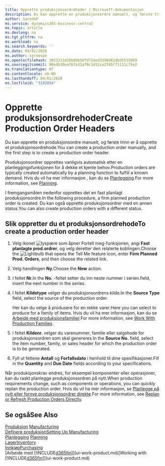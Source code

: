 ```yaml
---
title: Opprette produksjonsordrehoder | Microsoft-dokumentasjon
description: Du kan opprette en produksjonsordre manuelt, og første trinn er å opprette et produksjonsordrehode.
author: SorenGP
ms.service: dynamics365-business-central
ms.topic: article
ms.devlang: na
ms.tgt_pltfrm: na
ms.workload: na
ms.search.keywords: ''
ms.date: 04/01/2020
ms.author: sgroespe
ms.openlocfilehash: 3033211d26b89b50fd724ed3398d62dbd5535969
ms.sourcegitcommit: 88e4b30eaf6fa32af0c1452ce2f85ff1111c75e2
ms.translationtype: HT
ms.contentlocale: nb-NO
ms.lasthandoff: 04/01/2020
ms.locfileid: "3192054"
---
```

# <a name="create-production-order-headers"></a><span data-ttu-id="34a2f-103">Opprette produksjonsordrehoder</span><span class="sxs-lookup"><span data-stu-id="34a2f-103">Create Production Order Headers</span></span>
<span data-ttu-id="34a2f-104">Du kan opprette en produksjonsordre manuelt, og første trinn er å opprette et produksjonsordrehode.</span><span class="sxs-lookup"><span data-stu-id="34a2f-104">You can create a production order manually, and the first step is to create a production order header.</span></span>

<span data-ttu-id="34a2f-105">Produksjonsordrer opprettes vanligvis automatisk etter en planleggingsfunksjonen for å dekke et kjente behov.</span><span class="sxs-lookup"><span data-stu-id="34a2f-105">Production orders are typically created automatically by a planning function to fulfill a known demand.</span></span> <span data-ttu-id="34a2f-106">Hvis du vil ha mer informasjon , kan du se [Planlegging](production-planning.md).</span><span class="sxs-lookup"><span data-stu-id="34a2f-106">For more information, see [Planning](production-planning.md).</span></span>   

<span data-ttu-id="34a2f-107">I fremgangsmåten nedenfor opprettes det en fast planlagt produksjonsordre.</span><span class="sxs-lookup"><span data-stu-id="34a2f-107">In the following procedure, a firm planned production order is created.</span></span> <span data-ttu-id="34a2f-108">Du kan også opprette produksjonsordrer med en annen status.</span><span class="sxs-lookup"><span data-stu-id="34a2f-108">You can also create production orders with a different status.</span></span>  

## <a name="to-create-a-production-order-header"></a><span data-ttu-id="34a2f-109">Slik oppretter du et produksjonsordrehode</span><span class="sxs-lookup"><span data-stu-id="34a2f-109">To create a production order header</span></span>  
1.  <span data-ttu-id="34a2f-110">Velg ikonet ![lyspære som åpner Fortell meg-funksjonen](media/ui-search/search_small.png "Fortell hva du vil gjøre"), angi **Fast planlagte prod.ordrer**, og velg deretter den relaterte koblingen.</span><span class="sxs-lookup"><span data-stu-id="34a2f-110">Choose the ![Lightbulb that opens the Tell Me feature](media/ui-search/search_small.png "Tell me what you want to do") icon, enter **Firm Planned Prod. Orders**, and then choose the related link.</span></span>  
2.  <span data-ttu-id="34a2f-111">Velg handlingen **Ny**.</span><span class="sxs-lookup"><span data-stu-id="34a2f-111">Choose the **New** action.</span></span>  
3.  <span data-ttu-id="34a2f-112">I feltet **Nr.**</span><span class="sxs-lookup"><span data-stu-id="34a2f-112">In the **No.**</span></span> <span data-ttu-id="34a2f-113">-feltet setter du inn neste nummer i serien.</span><span class="sxs-lookup"><span data-stu-id="34a2f-113">field, insert the next number in the series.</span></span>  
4.  <span data-ttu-id="34a2f-114">I feltet **Kildetype** velger du produksjonsordrens kilde.</span><span class="sxs-lookup"><span data-stu-id="34a2f-114">In the **Source Type** field, select the source of the production order.</span></span>

    <span data-ttu-id="34a2f-115">Her kan du velge å produsere for en rekke varer.</span><span class="sxs-lookup"><span data-stu-id="34a2f-115">Here you can select to produce for a family of items.</span></span> <span data-ttu-id="34a2f-116">Hvis du vil ha mer informasjon, kan du se [Arbeide med produksjonsfamilier](production-how-work-family.md).</span><span class="sxs-lookup"><span data-stu-id="34a2f-116">For more information, see [Work With Production Families](production-how-work-family.md).</span></span>
5.  <span data-ttu-id="34a2f-117">I feltet **Kildenr.** velger du varenummer, familie eller salgshode for produksjonsordren som skal genereres.</span><span class="sxs-lookup"><span data-stu-id="34a2f-117">In the **Source No.** field, select the item number, family, or sales header for which the production order is to be generated.</span></span>  
6.  <span data-ttu-id="34a2f-118">Fyll ut feltene **Antall** og **Forfallsdato** i henhold til dine spesifikasjoner.</span><span class="sxs-lookup"><span data-stu-id="34a2f-118">Fill in the **Quantity** and **Due Date** fields according to your specifications.</span></span>  

<span data-ttu-id="34a2f-119">Når produksjonskrav endres, for eksempel komponenter eller operasjoner, kan du raskt planlegge produksjonsordren på nytt.</span><span class="sxs-lookup"><span data-stu-id="34a2f-119">When production requirements change, such as components or operations, you can quickly replan the production order.</span></span> <span data-ttu-id="34a2f-120">Hvis du vil ha mer informasjon, se [Planlegge på nytt eller fornye produksjonsordrer direkte](production-how-to-replan-refresh-production-orders.md).</span><span class="sxs-lookup"><span data-stu-id="34a2f-120">For more information, see [Replan or Refresh Production Orders Directly](production-how-to-replan-refresh-production-orders.md).</span></span> 

## <a name="see-also"></a><span data-ttu-id="34a2f-121">Se også</span><span class="sxs-lookup"><span data-stu-id="34a2f-121">See Also</span></span>  
<span data-ttu-id="34a2f-122">[Produksjon](production-manage-manufacturing.md)  </span><span class="sxs-lookup"><span data-stu-id="34a2f-122">[Manufacturing](production-manage-manufacturing.md)  </span></span>  
[<span data-ttu-id="34a2f-123">Definere produksjon</span><span class="sxs-lookup"><span data-stu-id="34a2f-123">Setting Up Manufacturing</span></span>](production-configure-production-processes.md)  
<span data-ttu-id="34a2f-124">[Planlegging](production-planning.md)    </span><span class="sxs-lookup"><span data-stu-id="34a2f-124">[Planning](production-planning.md)    </span></span>  
[<span data-ttu-id="34a2f-125">Lager</span><span class="sxs-lookup"><span data-stu-id="34a2f-125">Inventory</span></span>](inventory-manage-inventory.md)  
[<span data-ttu-id="34a2f-126">Innkjøp</span><span class="sxs-lookup"><span data-stu-id="34a2f-126">Purchasing</span></span>](purchasing-manage-purchasing.md)  
<span data-ttu-id="34a2f-127">[Arbeide med [!INCLUDE[d365fin](includes/d365fin_md.md)]](ui-work-product.md)</span><span class="sxs-lookup"><span data-stu-id="34a2f-127">[Working with [!INCLUDE[d365fin](includes/d365fin_md.md)]](ui-work-product.md)</span></span>
